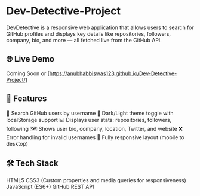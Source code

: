 # Dev-Detective-Project
DevDetective is a responsive web application that allows users to search for GitHub profiles and displays key details like repositories, followers, company, bio, and more — all fetched live from the GitHub API.

## 🌐 Live Demo
Coming Soon or [https://anubhabbiswas123.github.io/Dev-Detective-Project/]

## 📌 Features

🔎 Search GitHub users by username
🌙 Dark/Light theme toggle with localStorage support
📊 Displays user stats: repositories, followers, following
🗺️ Shows user bio, company, location, Twitter, and website
❌ Error handling for invalid usernames
📱 Fully responsive layout (mobile to desktop)

## 🛠️ Tech Stack

HTML5
CSS3 (Custom properties and media queries for responsiveness)
JavaScript (ES6+)
GitHub REST API
